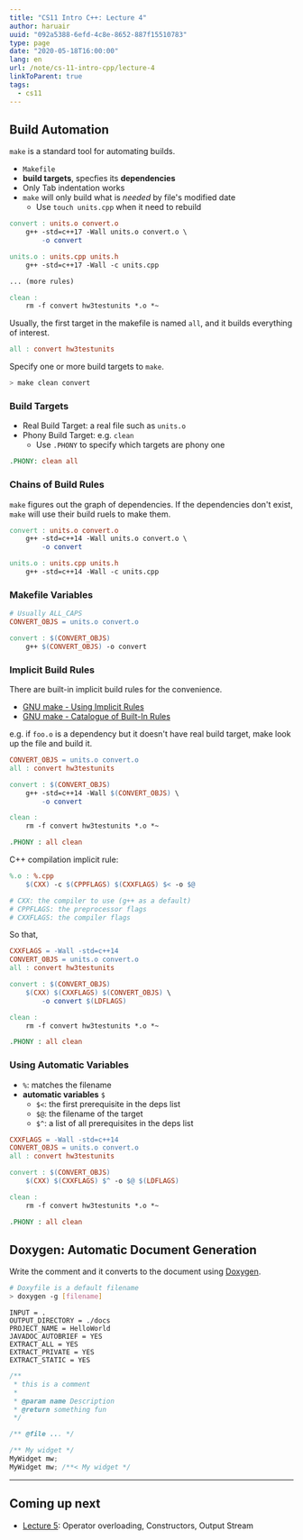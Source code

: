 ```yaml
---
title: "CS11 Intro C++: Lecture 4"
author: haruair
uuid: "092a5388-6efd-4c8e-8652-887f15510783"
type: page
date: "2020-05-18T16:00:00"
lang: en
url: /note/cs-11-intro-cpp/lecture-4
linkToParent: true
tags:
  - cs11
---
```


## Build Automation

`make` is a standard tool for automating builds.

- `Makefile`
- **build targets**, specfies its **dependencies**
- Only Tab indentation works
- `make` will only build what is _needed_ by file's modified date
  - Use `touch units.cpp` when it need to rebuild

```Makefile
convert : units.o convert.o
	g++ -std=c++17 -Wall units.o convert.o \
		-o convert

units.o : units.cpp units.h
	g++ -std=c++17 -Wall -c units.cpp

... (more rules)

clean :
	rm -f convert hw3testunits *.o *~
```

Usually, the first target in the makefile is named `all`, and it builds everything of interest.

```Makefile
all : convert hw3testunits
```

Specify one or more build targets to `make`.

```bash
> make clean convert
```

### Build Targets

- Real Build Target: a real file such as `units.o`
- Phony Build Target: e.g. `clean`
  - Use `.PHONY` to specify which targets are phony one

```Makefile
.PHONY: clean all
```

### Chains of Build Rules

`make` figures out the graph of dependencies. If the dependencies don't exist, `make` will use their build ruels to make them.

```makefile
convert : units.o convert.o
	g++ -std=c++14 -Wall units.o convert.o \
		-o convert

units.o : units.cpp units.h
	g++ -std=c++14 -Wall -c units.cpp
```

### Makefile Variables

```Makefile
# Usually ALL_CAPS
CONVERT_OBJS = units.o convert.o

convert : $(CONVERT_OBJS)
	g++ $(CONVERT_OBJS) -o convert
```

### Implicit Build Rules

There are built-in implicit build rules for the convenience.

- [GNU make - Using Implicit Rules](https://www.gnu.org/software/make/manual/html_node/Using-Implicit.html)
- [GNU make - Catalogue of Built-In Rules](https://www.gnu.org/software/make/manual/html_node/Catalogue-of-Rules.html)

e.g. if `foo.o` is a dependency but it doesn't have real build target, make look up the file and build it.

```Makefile
CONVERT_OBJS = units.o convert.o
all : convert hw3testunits

convert : $(CONVERT_OBJS)
	g++ -std=c++14 -Wall $(CONVERT_OBJS) \
		-o convert

clean :
	rm -f convert hw3testunits *.o *~

.PHONY : all clean
```

C++ compilation implicit rule:

```Makefile
%.o : %.cpp
	$(CXX) -c $(CPPFLAGS) $(CXXFLAGS) $< -o $@

# CXX: the compiler to use (g++ as a default)
# CPPFLAGS: the preprocessor flags
# CXXFLAGS: the compiler flags
```

So that,

```Makefile
CXXFLAGS = -Wall -std=c++14
CONVERT_OBJS = units.o convert.o
all : convert hw3testunits

convert : $(CONVERT_OBJS)
	$(CXX) $(CXXFLAGS) $(CONVERT_OBJS) \
		-o convert $(LDFLAGS)

clean :
	rm -f convert hw3testunits *.o *~

.PHONY : all clean
```

### Using Automatic Variables

- `%`: matches the filename
- **automatic variables** `$`
  - `$<`: the first prerequisite in the deps list
  - `$@`: the filename of the target
  - `$^`: a list of all prerequisites in the deps list

```Makefile
CXXFLAGS = -Wall -std=c++14
CONVERT_OBJS = units.o convert.o
all : convert hw3testunits

convert : $(CONVERT_OBJS)
	$(CXX) $(CXXFLAGS) $^ -o $@ $(LDFLAGS)

clean :
	rm -f convert hw3testunits *.o *~

.PHONY : all clean
```

## Doxygen: Automatic Document Generation

Write the comment and it converts to the document using [Doxygen](http://www.doxygen.nl/).

```bash
# Doxyfile is a default filename
> doxygen -g [filename]
```

```doxyfile
INPUT = .
OUTPUT_DIRECTORY = ./docs
PROJECT_NAME = HelloWorld
JAVADOC_AUTOBRIEF = YES
EXTRACT_ALL = YES
EXTRACT_PRIVATE = YES
EXTRACT_STATIC = YES
```

```cpp
/**
 * this is a comment
 *
 * @param name Description
 * @return something fun
 */

/** @file ... */

/** My widget */
MyWidget mw;
MyWidget mw; /**< My widget */
```

---

## Coming up next


- [Lecture 5](/note/cs-11-intro-cpp/lecture-5): Operator overloading, Constructors, Output Stream

